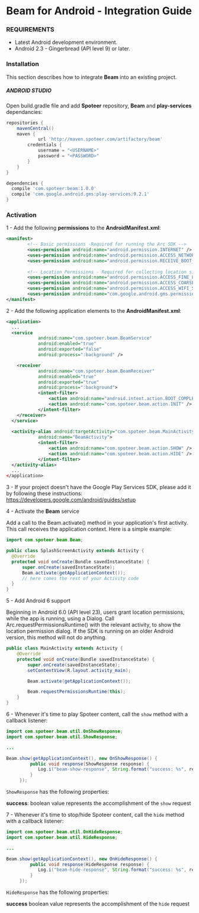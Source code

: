# Beam for Android - Integration Guide

### REQUIREMENTS
- Latest Android development environment.
- Android 2.3 - Gingerbread (API level 9) or later.

### Installation
This section describes how to integrate **Beam** into an existing project.

##### ANDROID STUDIO
Open build.gradle file and add **Spoteer** repository, **Beam** and **play-services** dependancies:

```gradle
repositories {
	mavenCentral()
	maven { 
        	url 'http://maven.spoteer.com/artifactory/beam'
		credentials {
			username = "<USERNAME>"
			password = "<PASSWORD>"
		}		
	}
}

dependencies {
  compile 'com.spoteer:beam:1.0.0'
  compile 'com.google.android.gms:play-services:9.2.1'
}
```

### Activation
1 - Add the following **permissions** to the **AndroidManifest.xml**:

```xml
<manifest>
        <!-- Basic permissions -Required for running the Arc SDK -->
        <uses-permission android:name="android.permission.INTERNET" /> <!-- Mandatory -->
        <uses-permission android:name="android.permission.ACCESS_NETWORK_STATE" /> <!-- Mandatory -->
        <uses-permission android:name="android.permission.RECEIVE_BOOT_COMPLETED" /> <!-- Mandatory -->
	
        <!-- Location Permissions - Required for collecting location signals -->
        <uses-permission android:name="android.permission.ACCESS_FINE_LOCATION" /> <!-- Mandatory -->
        <uses-permission android:name="android.permission.ACCESS_COARSE_LOCATION" />
        <uses-permission android:name="android.permission.ACCESS_WIFI_STATE" />
        <uses-permission android:name="com.google.android.gms.permission.ACTIVITY_RECOGNITION" />
</manifest>
```
2 - Add the following application elements to the **AndroidManifest.xml**:

```xml
<application>
  ...
  <service
            android:name="com.spoteer.beam.BeamService"
            android:enabled="true"
            android:exported="false"
            android:process=":background" />

    <receiver
            android:name="com.spoteer.beam.BeamReceiver"
            android:enabled="true"
            android:exported="true"
            android:process=":background">
            <intent-filter>
                <action android:name="android.intent.action.BOOT_COMPLETED" />
                <action android:name="com.spoteer.beam.action.INIT" />
            </intent-filter>
    </receiver>
  </service>
  
  <activity-alias android:targetActivity="com.spoteer.beam.MainActivity"
            android:name="BeamActivity">
            <intent-filter>
                <action android:name="com.spoteer.beam.action.SHOW" />
                <action android:name="com.spoteer.beam.action.HIDE" />
            </intent-filter>
  </activity-alias>
  ...
</application>
```
3 - If your project doesn't have the Google Play Services SDK, please add it by following these instructions:
https://developers.google.com/android/guides/setup

4 - Activate the **Beam** service

Add a call to the Beam.activate() method in your application's first activity. This call receives the application context. Here is a simple example:
```java
import com.spoteer.beam.Beam;

public class SplashScreenActivity extends Activity {
  @Override
  protected void onCreate(Bundle savedInstanceState) {
      super.onCreate(savedInstanceState);
      Beam.activate(getApplicationContext());
      // here comes the rest of your Activity code
  }
}
```
5 - Add Android 6 support

Beginning in Android 6.0 (API level 23), users grant location permissions, while the app is running, using a Dialog. Call Arc.requestPermissionsRuntime() with the relevant activity, to show the location permission dialog. If the SDK is running on an older Android version, this method will not do anything.
```java
public class MainActivity extends Activity {
    @Override
    protected void onCreate(Bundle savedInstanceState) {
        super.onCreate(savedInstanceState);
        setContentView(R.layout.activity_main);

        Beam.activate(getApplicationContext());

        Beam.requestPermissionsRuntime(this);
    }
}
```

6 - Whenever it's time to play Spoteer content, call the `show` method with a callback listener:
```java
import com.spoteer.beam.util.OnShowResponse;
import com.spoteer.beam.util.ShowResponse;

...

Beam.show(getApplicationContext(), new OnShowResponse() {
         public void response(ShowResponse response) { 
            Log.i("beam-show-response", String.format("success: %s", response.success));
         }
     });
```

  `ShowResponse` has the following properties:
 
   **success**: boolean value represents the accomplishment of the `show` request
     
     
7 - Whenever it's time to stop/hide Spoteer content, call the `hide` method with a callback listener:
```java
import com.spoteer.beam.util.OnHideResponse;
import com.spoteer.beam.util.HideResponse;

...

Beam.show(getApplicationContext(), new OnHideResponse() {
         public void response(HideResponse response) { 
            Log.i("beam-hide-response", String.format("success: %s", response.success));
         }
     });
```

  `HideResponse` has the following properties:
  
   **success** boolean value represents the accomplishment of the `hide` request
